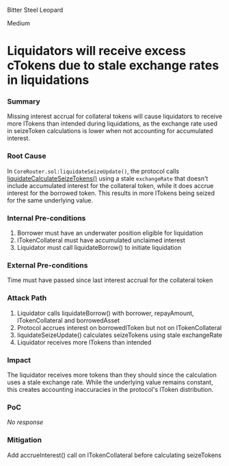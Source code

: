Bitter Steel Leopard

Medium

# Liquidators will receive excess cTokens due to stale exchange rates in liquidations

### Summary

Missing interest accrual for collateral tokens will cause liquidators to receive more lTokens than intended during liquidations, as the exchange rate used in seizeToken calculations is lower when not accounting for accumulated interest.



### Root Cause

In `CoreRouter.sol:liquidateSeizeUpdate()`, the protocol calls [liquidateCalculateSeizeTokens()](https://github.com/sherlock-audit/2025-05-lend-audit-contest/blob/713372a1ccd8090ead836ca6b1acf92e97de4679/Lend-V2/src/LayerZero/CoreRouter.sol#L285C9-L286C91) using a stale `exchangeRate` that doesn't include accumulated interest for the collateral token, while it does accrue interest for the borrowed token. This results in more lTokens being seized for the same underlying value.

### Internal Pre-conditions

1. Borrower must have an underwater position eligible for liquidation
2. lTokenCollateral must have accumulated unclaimed interest
3. Liquidator must call liquidateBorrow() to initiate liquidation

### External Pre-conditions

Time must have passed since last interest accrual for the collateral token

### Attack Path

1. Liquidator calls liquidateBorrow() with borrower, repayAmount, lTokenCollateral and borrowedAsset
2. Protocol accrues interest on borrowedlToken but not on lTokenCollateral
3. liquidateSeizeUpdate() calculates seizeTokens using stale exchangeRate
4. Liquidator receives more lTokens than intended

### Impact

The liquidator receives more tokens than they should since the calculation uses a stale exchange rate. While the underlying value remains constant, this creates accounting inaccuracies in the protocol's lToken distribution.

### PoC

_No response_

### Mitigation

Add accrueInterest() call on lTokenCollateral before calculating seizeTokens